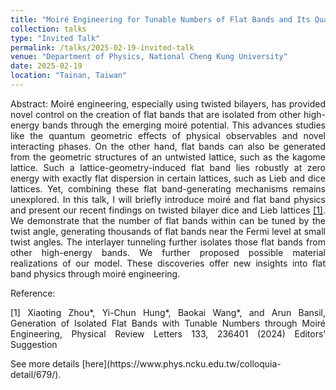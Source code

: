 ```yaml
---
title: "Moiré Engineering for Tunable Numbers of Flat Bands and Its Quantum Geometry"
collection: talks
type: "Invited Talk"
permalink: /talks/2025-02-19-invited-talk
venue: "Department of Physics, National Cheng Kung University"
date: 2025-02-19
location: "Tainan, Taiwan"
---
```

<p style="text-align: justify;">
Abstract: Moiré engineering, especially using twisted bilayers, has provided novel control on the creation of flat bands that are isolated from other high-energy bands through the emerging moiré potential. This advances studies like the quantum geometric effects of physical observables and novel interacting phases. On the other hand, flat bands can also be generated from the geometric structures of an untwisted lattice, such as the kagome lattice. Such a lattice-geometry-induced flat band lies robustly at zero energy with exactly flat dispersion in certain lattices, such as Lieb and dice lattices. Yet, combining these flat band-generating mechanisms remains unexplored. In this talk, I will briefly introduce moiré and flat band physics and present our recent findings on twisted bilayer dice and Lieb lattices <a href="#1">[1]</a>. We demonstrate that the number of flat bands within can be tuned by the twist angle, generating thousands of flat bands near the Fermi level at small twist angles. The interlayer tunneling further isolates those flat bands from other high-energy bands. We further proposed possible material realizations of our model. These discoveries offer new insights into flat band physics through moiré engineering.
</p>

Reference:
<p style="text-align: justify;">
<a name="1">[1]</a> Xiaoting Zhou*, Yi-Chun Hung*, Baokai Wang*, and Arun Bansil, Generation of Isolated Flat Bands with Tunable Numbers through Moiré Engineering, Physical Review Letters 133, 236401 (2024) Editors’ Suggestion
</p>
See more details [here](https://www.phys.ncku.edu.tw/colloquia-detail/679/).
